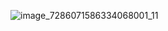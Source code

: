 ![image_7286071586334068001_11](https://github.com/user-attachments/assets/75a43bd1-52ed-48de-a4ab-23b9fcb8c528)
